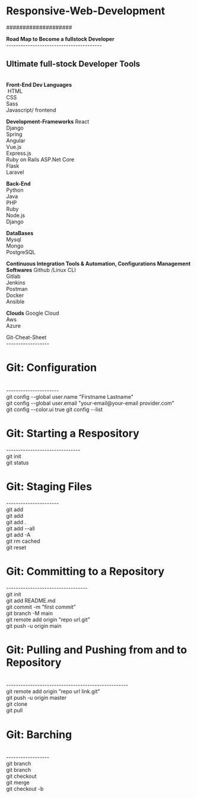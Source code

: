 # Responsive-Web-Development </br>
#################### </br>

<b>Road Map to Become a fullstock Developer</b> </br>
---------------------------------------- </br>
<h2>Ultimate full-stock Developer Tools </h2></br>
<b>Front-End Dev Languages</b> </br>
&nbsp;HTML </br>
    CSS </br>
    Sass </br>
    Javascript/ frontend </br>

<b>Development-Frameworks</b>
  React </br>
  Django </br>
  Spring </br>
  Angular </br>
  Vue.js </br>
  Express.js </br>
  Ruby on Rails
  ASP.Net Core </br>
  Flask </br>
  Laravel </br>

<b>Back-End</b> </br>
  Python </br>
  Java </br>
  PHP </br>
  Ruby </br>
  Node.js </br>
  Django </br>

<b>DataBases</b></br>
  Mysql </br>
  Mongo </br>
  PostgreSQL </br>

<b>Continuous Integration Tools & Automation, Configurations Management Softwares</b>
  Github /Linux CLI </br>
  Gitlab </br>
  Jenkins </br>
  Postman </br>
  Docker </br>
  Ansible </br>

<b>Clouds</b>
  Google Cloud </br>
  Aws </br>
  Azure

Git-Cheat-Sheet </br>
------------------ </br>
  <h1>Git: Configuration</h1> </br>
  ---------------------- </br>
    git config --global user.name "Firstname Lastname" </br>
    git config --global user.email "your-email@your-email provider.com" </br>
    git config --color.ui true </b>
    git config --list </br>


<h1>Git: Starting a Respository </h1>
------------------------------- </br>
  git init </br>
  git status </br>


<h1>Git: Staging Files </h1>
---------------------- </br>
  git add <file-name> </br>
  git add <file-name> <another-file-name> <yet-another-file-name> </br>
  git add . </br>
  git add --all </br>
  git add -A </br>
  git rm cached <file-name> </br>
  git reset <file-name>


<h1>Git: Committing to a Repository </h1>
---------------------------------- </br>
  git init </br>
  git add README.md </br>
  git commit -m "first commit" </br>
  git branch -M main </br>
  git remote add origin "repo url.git" </br>
  git push -u origin main </br>


<h1>Git: Pulling and Pushing from and to Repository </h1> </br>
--------------------------------------------------- </br>
  git remote add origin "repo url link.git" </br>
  git push -u origin master </br>
  git clone <clone-url> </br>
  git pull </br>


<h1> Git: Barching </h1> </br>
------------------ </br>
  git branch </br>
  git branch <name> </br>
  git checkout <branch-name> </br>
  git merge <branch-name> </br>
  git checkout -b <branch-name> </br>
